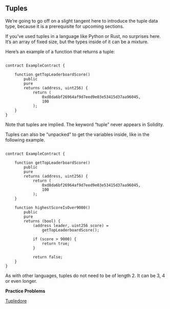 ## Tuples

We’re going to go off on a slight tangent here to introduce the tuple data type, because it is a prerequisite for upcoming sections.

If you’ve used tuples in a language like Python or Rust, no surprises here. It’s an array of fixed size, but the types inside of it can be a mixture.

Here’s an example of a function that returns a tuple:

```solidity

contract ExampleContract {

    function getTopLeaderboardScore()
        public 
        pure 
        returns (address, uint256) {
            return (
                0xd8da6bf26964af9d7eed9e03e53415d37aa96045, 
                100
            );
    }
}

```

Note that tuples are implied. The keyword “tuple” never appears in Solidity.

Tuples can also be “unpacked” to get the variables inside, like in the following example.

```solidity

contract ExampleContract {

    function getTopLeaderboardScore()
        public 
        pure 
        returns (address, uint256) {
            return (
                0xd8da6bf26964af9d7eed9e03e53415d37aa96045, 
                100
            );
    }

    function highestScoreIsOver9000()
        public 
        pure 
        returns (bool) {
            (address leader, uint256 score) = 
                getTopLeaderboardScore();

            if (score > 9000) {
                return true;
            }
        
            return false;  
    }
}

```

As with other languages, tuples do not need to be of length 2. It can be 3, 4 or even longer.

**Practice Problems**

[Tupledore](https://github.com/RareSkills/Solidity-Exercises/tree/main/Tupledore)
